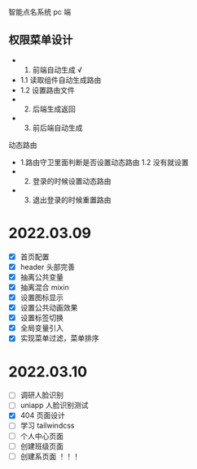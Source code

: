 智能点名系统 pc 端

## 权限菜单设计

- 1.  前端自动生成 √
- 1.1 读取组件自动生成路由
- 1.2 设置路由文件
- 2.  后端生成返回
- 3.  前后端自动生成

动态路由

- 1.路由守卫里面判断是否设置动态路由
  1.2 没有就设置
- 2. 登录的时候设置动态路由
- 3. 退出登录的时候重置路由

# 2022.03.09

- [x] 首页配置
- [x] header 头部完善
- [x] 抽离公共变量
- [x] 抽离混合 mixin
- [x] 设置图标显示
- [x] 设置公共动画效果
- [x] 设置标签切换
- [x] 全局变量引入
- [x] 实现菜单过滤，菜单排序

# 2022.03.10

- [ ] 调研人脸识别
- [ ] uniapp 人脸识别测试
- [x] 404 页面设计
- [ ] 学习 tailwindcss
- [ ] 个人中心页面
- [ ] 创建班级页面
- [ ] 创建系页面 ！！！
